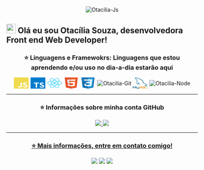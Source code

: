 <div align="center">
  <img align="center" alt="Otacilia-Js" height="300" width="1500" src="https://img.freepik.com/fotos-gratis/imagem-de-close-up-de-programador-trabalhando-em-sua-mesa-no-escritorio_1098-18707.jpg?w=1380&t=st=1655926083~exp=1655926683~hmac=1e92d7914d63a2d7861e915dbc6974c9cf4e12c505081c88c7b2a5c0c0d88b74">
  




<img src="https://raw.githubusercontent.com/MicaelliMedeiros/micaellimedeiros/master/image/computer-illustration.png" min-width="150px" max-width="150px" width="150px" align="right" alt="">

<h2 align="left"><img src="https://raw.githubusercontent.com/MartinHeinz/MartinHeinz/master/wave.gif" width="25px" height="25px"> Olá eu sou Otacília Souza, desenvolvedora Front end Web Developer!</h2>


 <p> <h3> ⭐ Linguagens e Framewokrs: Linguagens que estou aprendendo e/ou uso no dia-a-dia estarão aqui</h3><p/>


<div align="center">
  <img align="center" alt="Otacilia-Js" height="30" width="40" src="https://raw.githubusercontent.com/devicons/devicon/master/icons/javascript/javascript-plain.svg">
  <img align="center" alt="Otacilia-Ts" height="30" width="40" src="https://raw.githubusercontent.com/devicons/devicon/master/icons/typescript/typescript-plain.svg">
  <img align="center" alt="Otacilia-React" height="30" width="40" src="https://raw.githubusercontent.com/devicons/devicon/master/icons/react/react-original.svg">
  <img align="center" alt="Otacilia-HTML" height="30" width="40" src="https://raw.githubusercontent.com/devicons/devicon/master/icons/html5/html5-original.svg">
  <img align="center" alt="Otacilia-CSS" height="30" width="40" src="https://raw.githubusercontent.com/devicons/devicon/master/icons/css3/css3-original.svg">
   <img align="center" alt="Otacilia-Git" height="30" width="40" src="https://cdn.jsdelivr.net/gh/devicons/devicon/icons/git/git-original.svg">
  <img align="center" alt="Otacilia-MySQL" height="30" width="40" src="https://raw.githubusercontent.com/marcelodib/marcelodib/master/assets/mysql.png" alt="mysql" width="45" height="45"/><img">
<img align="center" alt="Otacilia-Node" height="30" width="40" src="https://nodejs.org/static/images/logo.svg" />
</div>
  
  
----------------------

<p> <h3>⭐ Informações sobre minha conta GitHub </h3></p>

<div align="center">
  <a href="https://github.com/OtaciliaSouza">
  <img height="180em" src="https://github-readme-stats.vercel.app/api?username=OtaciliaSouza&show_icons=true&theme=dracula&include_all_commits=true&count_private=true"/>
  <img height="180em" src="https://github-readme-stats.vercel.app/api/top-langs/?username=OtaciliaSouza&layout=compact&langs_count=7&theme=dracula"/>
</div>

-----------------------

<p> <h3>⭐ Mais informações, entre em contato comigo!</h3></p> 

<div align="center">
  
  <a href = "mailto:contatoraotaciliatimoteo@hotmail.com.com"><img src="https://img.shields.io/badge/-hotmail-%23333?style=for-the-badge&logo=gmail&logoColor=white" target="_blank"></a>
  <a href="https://www.linkedin.com/in/Otacilia-Souza/" target="_blank"><img src="https://img.shields.io/badge/-LinkedIn-%230077B5?style=for-the-badge&logo=linkedin&logoColor=white" target="_blank"></a> 
  <a href="http://api.whatsapp.com/send?phone=5581981639936" alt="WhatsApp">
  <img src="https://img.shields.io/badge/WhatsApp-25D366?style=for-the-badge&logo=whatsapp&logoColor=white"/></a>
</p>


 
</div>

  
